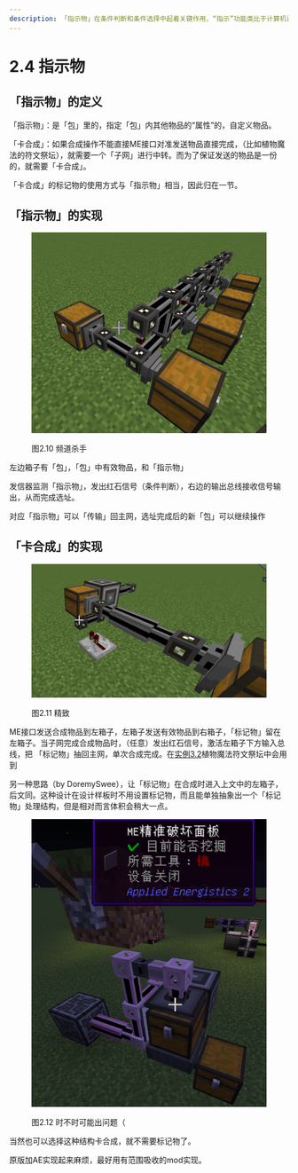 ```yaml
---
description: 「指示物」在条件判断和条件选择中起着关键作用，“指示”功能类比于计算机语言中的"IF"
---
```


# 2.4 指示物

## 「指示物」的定义 <a href="#_toc137910915" id="_toc137910915"></a>

「指示物」：是「包」里的，指定「包」内其他物品的“属性”的，自定义物品。

「卡合成」：如果合成操作不能直接ME接口对准发送物品直接完成，（比如植物魔法的符文祭坛），就需要一个「子网」进行中转。而为了保证发送的物品是一份的，就需要「卡合成」。

「卡合成」的标记物的使用方式与「指示物」相当，因此归在一节。

## 「指示物」的实现 <a href="#_toc137910916" id="_toc137910916"></a>

<figure><img src="../.gitbook/assets/image (9).png" alt=""><figcaption><p>图2.10 频道杀手</p></figcaption></figure>

左边箱子有「包」，「包」中有效物品，和「指示物」

发信器监测「指示物」，发出红石信号（条件判断），右边的输出总线接收信号输出，从而完成选址。

对应「指示物」可以「传输」回主网，选址完成后的新「包」可以继续操作

## 「卡合成」的实现 <a href="#_toc137910917" id="_toc137910917"></a>

<figure><img src="../.gitbook/assets/image (3).png" alt=""><figcaption><p>图2.11 精致</p></figcaption></figure>

ME接口发送合成物品到左箱子，左箱子发送有效物品到右箱子，「标记物」留在左箱子。当子网完成合成物品时，（任意）发出红石信号，激活左箱子下方输入总线，把 「标记物」抽回主网，单次合成完成。在[实例3.2](../3-实例/3.2-植物魔法符文祭坛.md)植物魔法符文祭坛中会用到

另一种思路（by DoremySwee），让「标记物」在合成时进入上文中的左箱子，后文同。这种设计在设计样板时不用设置标记物，而且能单独抽象出一个「标记物」处理结构，但是相对而言体积会稍大一点。

<figure><img src="../.gitbook/assets/image (7).png" alt=""><figcaption><p>图2.12 时不时可能出问题（</p></figcaption></figure>

当然也可以选择这种结构卡合成，就不需要标记物了。

原版加AE实现起来麻烦，最好用有范围吸收的mod实现。
